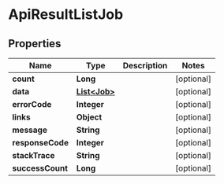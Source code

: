 
# ApiResultListJob

## Properties
Name | Type | Description | Notes
------------ | ------------- | ------------- | -------------
**count** | **Long** |  |  [optional]
**data** | [**List&lt;Job&gt;**](Job.md) |  |  [optional]
**errorCode** | **Integer** |  |  [optional]
**links** | **Object** |  |  [optional]
**message** | **String** |  |  [optional]
**responseCode** | **Integer** |  |  [optional]
**stackTrace** | **String** |  |  [optional]
**successCount** | **Long** |  |  [optional]



